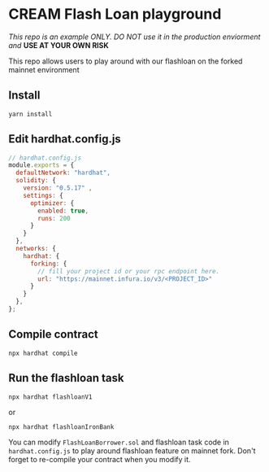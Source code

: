 # CREAM Flash Loan playground

*This repo is an example ONLY. DO NOT use it in the production enviorment and* **USE AT YOUR OWN RISK**

This repo allows users to play around with our flashloan on the forked mainnet environment

## Install

```
yarn install
```

## Edit hardhat.config.js

```js
// hardhat.config.js
module.exports = {
  defaultNetwork: "hardhat",
  solidity: {
    version: "0.5.17" ,
    settings: {
      optimizer: {
        enabled: true,
        runs: 200
      }
    }
  },
  networks: {
    hardhat: {
      forking: {
        // fill your project id or your rpc endpoint here.
        url: "https://mainnet.infura.io/v3/<PROJECT_ID>"
      }
    }
  },
};
```

## Compile contract

```
npx hardhat compile
```

## Run the flashloan task

```
npx hardhat flashloanV1
```
or
```
npx hardhat flashloanIronBank
```

You can modify `FlashLoanBorrower.sol` and flashloan task code in `hardhat.config.js` to
play around flashloan feature on mainnet fork.
Don't forget to re-compile your contract when you modify it.
